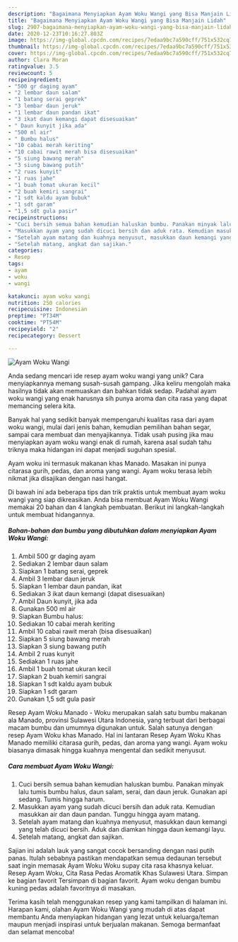 ```yaml
---
description: "Bagaimana Menyiapkan Ayam Woku Wangi yang Bisa Manjain Lidah"
title: "Bagaimana Menyiapkan Ayam Woku Wangi yang Bisa Manjain Lidah"
slug: 2907-bagaimana-menyiapkan-ayam-woku-wangi-yang-bisa-manjain-lidah
date: 2020-12-23T10:16:27.803Z
image: https://img-global.cpcdn.com/recipes/7edaa9bc7a590cff/751x532cq70/ayam-woku-wangi-foto-resep-utama.jpg
thumbnail: https://img-global.cpcdn.com/recipes/7edaa9bc7a590cff/751x532cq70/ayam-woku-wangi-foto-resep-utama.jpg
cover: https://img-global.cpcdn.com/recipes/7edaa9bc7a590cff/751x532cq70/ayam-woku-wangi-foto-resep-utama.jpg
author: Clara Moran
ratingvalue: 3.5
reviewcount: 5
recipeingredient:
- "500 gr daging ayam"
- "2 lembar daun salam"
- "1 batang serai geprek"
- "3 lembar daun jeruk"
- "1 lembar daun pandan ikat"
- "3 ikat daun kemangi dapat disesuaikan"
- " Daun kunyit jika ada"
- "500 ml air"
- " Bumbu halus"
- "10 cabai merah keriting"
- "10 cabai rawit merah bisa disesuaikan"
- "5 siung bawang merah"
- "3 siung bawang putih"
- "2 ruas kunyit"
- "1 ruas jahe"
- "1 buah tomat ukuran kecil"
- "2 buah kemiri sangrai"
- "1 sdt kaldu ayam bubuk"
- "1 sdt garam"
- "1,5 sdt gula pasir"
recipeinstructions:
- "Cuci bersih semua bahan kemudian haluskan bumbu. Panakan minyak lalu tumis bumbu halus, daun salam, serai, dan daun jeruk. Gunakan api sedang. Tumis hingga harum."
- "Masukkan ayam yang sudah dicuci bersih dan aduk rata. Kemudian masukkan air dan daun pandan. Tunggu hingga ayam matang."
- "Setelah ayam matang dan kuahnya menyusut, masukkan daun kemangi yang telah dicuci bersih. Aduk dan diamkan hingga daun kemangi layu."
- "Setelah matang, angkat dan sajikan."
categories:
- Resep
tags:
- ayam
- woku
- wangi

katakunci: ayam woku wangi 
nutrition: 250 calories
recipecuisine: Indonesian
preptime: "PT34M"
cooktime: "PT54M"
recipeyield: "2"
recipecategory: Dessert

---
```



![Ayam Woku Wangi](https://img-global.cpcdn.com/recipes/7edaa9bc7a590cff/751x532cq70/ayam-woku-wangi-foto-resep-utama.jpg)

Anda sedang mencari ide resep ayam woku wangi yang unik? Cara menyiapkannya memang susah-susah gampang. Jika keliru mengolah maka hasilnya tidak akan memuaskan dan bahkan tidak sedap. Padahal ayam woku wangi yang enak harusnya sih punya aroma dan cita rasa yang dapat memancing selera kita.

Banyak hal yang sedikit banyak mempengaruhi kualitas rasa dari ayam woku wangi, mulai dari jenis bahan, kemudian pemilihan bahan segar, sampai cara membuat dan menyajikannya. Tidak usah pusing jika mau menyiapkan ayam woku wangi enak di rumah, karena asal sudah tahu triknya maka hidangan ini dapat menjadi suguhan spesial.

Ayam woku ini termasuk makanan khas Manado. Masakan ini punya citarasa gurih, pedas, dan aroma yang wangi. Ayam woku terasa lebih nikmat jika disajikan dengan nasi hangat.


Di bawah ini ada beberapa tips dan trik praktis untuk membuat ayam woku wangi yang siap dikreasikan. Anda bisa membuat Ayam Woku Wangi memakai 20 bahan dan 4 langkah pembuatan. Berikut ini langkah-langkah untuk membuat hidangannya.

<!--inarticleads1-->

##### Bahan-bahan dan bumbu yang dibutuhkan dalam menyiapkan Ayam Woku Wangi:

1. Ambil 500 gr daging ayam
1. Sediakan 2 lembar daun salam
1. Siapkan 1 batang serai, geprek
1. Ambil 3 lembar daun jeruk
1. Siapkan 1 lembar daun pandan, ikat
1. Sediakan 3 ikat daun kemangi (dapat disesuaikan)
1. Ambil  Daun kunyit, jika ada
1. Gunakan 500 ml air
1. Siapkan  Bumbu halus:
1. Sediakan 10 cabai merah keriting
1. Ambil 10 cabai rawit merah (bisa disesuaikan)
1. Siapkan 5 siung bawang merah
1. Siapkan 3 siung bawang putih
1. Ambil 2 ruas kunyit
1. Sediakan 1 ruas jahe
1. Ambil 1 buah tomat ukuran kecil
1. Siapkan 2 buah kemiri sangrai
1. Siapkan 1 sdt kaldu ayam bubuk
1. Siapkan 1 sdt garam
1. Gunakan 1,5 sdt gula pasir


Resep Ayam Woku Manado - Woku merupakan salah satu bumbu makanan ala Manado, provinsi Sulawesi Utara Indonesia, yang terbuat dari berbagai macam bumbu dan umumnya digunakan untuk. Salah satunya dengan resep Ayam Woku khas Manado. Hal ini lantaran Resep Ayam Woku Khas Manado memiliki citarasa gurih, pedas, dan aroma yang wangi. Ayam woku biasanya dimasak hingga kuahnya mengental dan sedikit menyusut. 

<!--inarticleads2-->

##### Cara membuat Ayam Woku Wangi:

1. Cuci bersih semua bahan kemudian haluskan bumbu. Panakan minyak lalu tumis bumbu halus, daun salam, serai, dan daun jeruk. Gunakan api sedang. Tumis hingga harum.
1. Masukkan ayam yang sudah dicuci bersih dan aduk rata. Kemudian masukkan air dan daun pandan. Tunggu hingga ayam matang.
1. Setelah ayam matang dan kuahnya menyusut, masukkan daun kemangi yang telah dicuci bersih. Aduk dan diamkan hingga daun kemangi layu.
1. Setelah matang, angkat dan sajikan.


Sajian ini adalah lauk yang sangat cocok bersanding dengan nasi putih panas. Itulah sebabnya pastikan mendapatkan semua dedaunan tersebut saat ingin memasak Ayam Woku Woku supay cita rasa khasnya keluar. Resep Ayam Woku, Cita Rasa Pedas Aromatik Khas Sulawesi Utara. Simpan ke bagian favorit Tersimpan di bagian favorit. Ayam woku dengan bumbu kuning pedas adalah favoritnya di masakan. 

Terima kasih telah menggunakan resep yang kami tampilkan di halaman ini. Harapan kami, olahan Ayam Woku Wangi yang mudah di atas dapat membantu Anda menyiapkan hidangan yang lezat untuk keluarga/teman maupun menjadi inspirasi untuk berjualan makanan. Semoga bermanfaat dan selamat mencoba!
